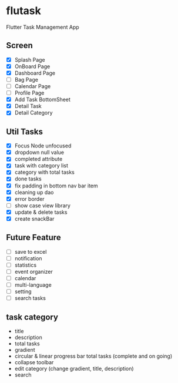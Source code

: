 # flutask

Flutter Task Management App


## Screen
- [x] Splash Page
- [x] OnBoard Page
- [x] Dashboard Page
- [ ] Bag Page
- [ ] Calendar Page
- [ ] Profile Page
- [x] Add Task BottomSheet
- [x] Detail Task
- [x] Detail Category

## Util Tasks

- [x] Focus Node unfocused
- [x] dropdown null value
- [x] completed attribute
- [x] task with category list
- [x] category with total tasks
- [x] done tasks
- [x] fix padding in bottom nav bar item
- [x] cleaning up dao
- [x] error border
- [ ] show case view library
- [x] update & delete tasks
- [x] create snackBar

## Future Feature

- [ ] save to excel
- [ ] notification
- [ ] statistics
- [ ] event organizer
- [ ] calendar
- [ ] multi-language
- [ ] setting
- [ ] search tasks

## task category

- title
- description
- total tasks
- gradient
- circular & linear progress bar total tasks (complete and on going)
- collapse toolbar
- edit category (change gradient, title, description)
- search